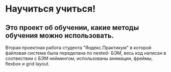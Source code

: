 # Научиться учиться!
## Это проект об обучении, какие методы обучения можно использовать.
Вторая проектная работа студента "Яндекс.Практикум" в которой файловая система была переделана по nested- БЭМ, весь код написан в соотвествии с БЭМ неймингом, использованы анимации, фреймы, flexbox и grid layout. 
